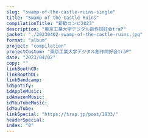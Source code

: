 ```yaml
---
slug: "swamp-of-the-castle-ruins-single"
title: "Swamp of the Castle Ruins"
compilationTitle: "新歓コンピ2023"
description: "東京工業大学デジタル創作同好会traP"
jacket: "./20230402-swamp-of-the-castle-ruins.jpg"
format: "album"
project: "compilation"
projectCustom: "東京工業大学デジタル創作同好会traP"
date: "2023/04/02"
copy: ""
linkBoothCD:
linkBoothDL:
linkBandcamp:
idSpotify:
idAppleMusic:
idAmazonMusic:
idYouTubeMusic:
idYouTube:
linkSpecial: "https://trap.jp/post/1833/"
headerSpecial:
index: "0"
---
```

